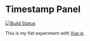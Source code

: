 # Timestamp Panel

[![Build Status](https://ci.chuhlomin.com/api/badges/chuhlomin/timestamp/status.svg)](https://ci.chuhlomin.com/chuhlomin/timestamp)

This is my fist experiment with [Vue.js](https://vuejs.org).
